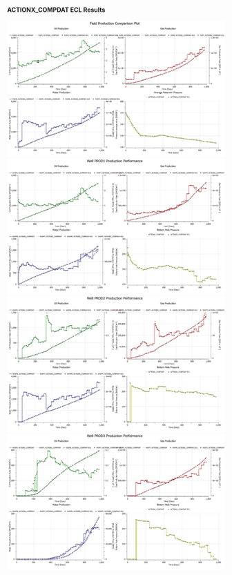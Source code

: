#### ACTIONX_COMPDAT ECL Results

![](ECL/ACTIONX_COMPDAT-Field_Production_Comparison_Plot.png)
![](ECL/ACTIONX_COMPDAT-Well_PROD1_Production_Performance.png)
![](ECL/ACTIONX_COMPDAT-Well_PROD2_Production_Performance.png)
![](ECL/ACTIONX_COMPDAT-Well_PROD3_Production_Performance.png)
